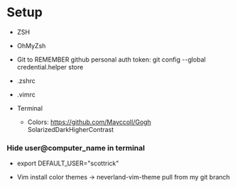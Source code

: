 # Setup

 * ZSH
 * OhMyZsh

 * Git
    to REMEMBER github personal auth token:
    git config --global credential.helper store
 
 * .zshrc
 * .vimrc
 
 * Terminal
    * Colors: https://github.com/Mayccoll/Gogh
        SolarizedDarkHigherContrast

### Hide user@computer_name in terminal
 * export DEFAULT_USER="scottrick"

 * Vim
    install color themes -> neverland-vim-theme
        pull from my git branch

